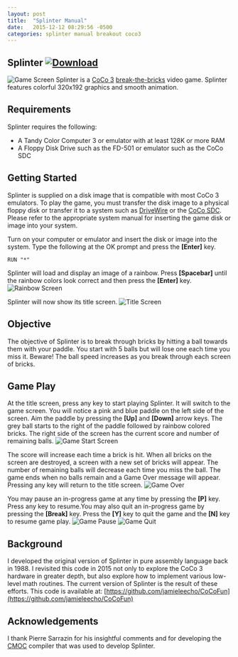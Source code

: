 ```yaml
---
layout: post
title:  "Splinter Manual"
date:   2015-12-12 08:29:56 -0500
categories: splinter manual breakout coco3
---
```

## Splinter   [![Download](/assets/Images/Download.png)](/assets/2015-12-12/Splinter1.dsk)
![Game Screen](/assets/2015-12-12/Images/GameAction.png)
Splinter is a [CoCo 3](http://tandycoco.com/coco3.shtml) [break-the-bricks](https://en.wikipedia.org/wiki/Breakout_(video_game)) video game. Splinter features colorful 320x192 graphics and smooth animation.


## Requirements
Splinter requires the following:


* A Tandy Color Computer 3 or emulator with at least 128K or more RAM
* A Floppy Disk Drive such as the FD-501 or emulator such as the CoCo SDC


## Getting Started
Splinter is supplied on a disk image that is compatible with most CoCo 3 emulators. To play the game, you must transfer the disk image to a physical floppy disk or transfer it to a system such as [DriveWire](https://sites.google.com/site/drivewire4/) or the [CoCo SDC](http://cocosdc.blogspot.com). Please refer to the appropriate system manual for inserting the game disk or image into your system.

Turn on your computer or emulator and insert the disk or image into the system. Type the following at the OK prompt and press the **\[Enter\]** key.

~~~~~~
RUN "*"
~~~~~~

Splinter will load and display an image of a rainbow. Press **\[Spacebar\]** until the rainbow colors look correct and then press the **\[Enter\]** key.
![Rainbow Screen](/assets/2015-12-12/Images/GameRainbow.png)

Splinter will now show its title screen.
![Title Screen](/assets/2015-12-12/Images/GameTitle.png)


## Objective
The objective of Splinter is to break through bricks by hitting a ball towards them with your paddle. You start with 5 balls but will lose one each time you miss it. Beware! The ball speed increases as you break through each screen of bricks.

## Game Play
At the title screen, press any key to start playing Splinter. It will switch to the game screen. You will notice a pink and blue paddle on the left side of the screen. Aim the paddle by pressing the **\[Up\]** and **\[Down\]** arrow keys. The grey ball starts to the right of the paddle followed by rainbow colored bricks. The right side of the screen has the current score and number of remaining balls.
![Game Start Screen](/assets/2015-12-12/Images/GameStart.png)

The score will increase each time a brick is hit. When all bricks on the screen are destroyed, a screen with a new set of bricks will appear. The number of remaining balls will decrease each time you miss the ball. The game ends when no balls remain and a Game Over message will appear. Pressing any key will return to the title screen.
![Game Over](/assets/2015-12-12/Images/GameOver.png)

You may pause an in-progress game at any time by pressing the **\[P\]** key. Press any key to resume.You may also quit an in-progress game by pressing the **\[Break\]** key. Press the **\[Y\]** key to quit the game and the **\[N\]** key to resume game play.
![Game Pause](/assets/2015-12-12/Images/GamePaused.png)
![Game Quit](/assets/2015-12-12/Images/GameQuit.png)


## Background
I developed the original version of Splinter in pure assembly language back in 1988. I revisited this code in 2015 not only to explore the CoCo 3 hardware in greater depth, but also explore how to implement various low-level math routines. The current version of Splinter is the result of these efforts. This code is available at:
[https://github.com/jamieleecho/CoCoFun](https://github.com/jamieleecho/CoCoFun)


## Acknowledgements
I thank Pierre Sarrazin for his insightful comments and for developing the [CMOC](http://perso.b2b2c.ca/sarrazip/dev/cmoc.html) compiler that was used to develop Splinter.
